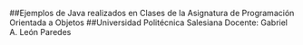 ##Ejemplos de Java realizados en Clases de la Asignatura de Programación Orientada a Objetos
##Universidad Politécnica Salesiana
Docente: Gabriel A. León Paredes
